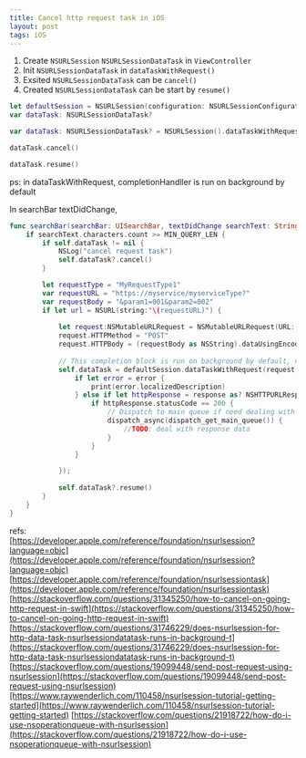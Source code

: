 ```yaml
---
title: Cancel http request task in iOS
layout: post
tags: iOS
---
```


1. Create ```NSURLSession``` ```NSURLSessionDataTask``` in ```ViewController``` 
2. Init ```NSURLSessionDataTask``` in ```dataTaskWithRequest()```
3. Exsited ```NSURLSessionDataTask``` can be ```cancel()```
4. Created ```NSURLSessionDataTask``` can be start by ```resume()```

```swift
let defaultSession = NSURLSession(configuration: NSURLSessionConfiguration.defaultSessionConfiguration())
var dataTask: NSURLSessionDataTask?
```

```swift
var dataTask: NSURLSessionDataTask? = NSURLSession().dataTaskWithRequest(request, completionHandler: {(data, response, error) in { }) 
```

```swift
dataTask.cancel()
```

```swift
dataTask.resume()
```

ps: in dataTaskWithRequest, completionHandller is run on background by default


In searchBar textDidChange,
 
```swift
func searchBar(searchBar: UISearchBar, textDidChange searchText: String) {
    if searchText.characters.count >= MIN_QUERY_LEN { 
        if self.dataTask != nil {
            NSLog("cancel request task")
            self.dataTask?.cancel()
        }

        let requestType = "MyRequestType1"
        var requestURL = "https://myservice/myserviceType?"
        var requestBody = "&param1=001&param2=002"
        if let url = NSURL(string:"\(requestURL)") {
            
            let request:NSMutableURLRequest = NSMutableURLRequest(URL: url, cachePolicy: NSURLRequestCachePolicy.ReloadIgnoringLocalCacheData, timeoutInterval: 60.0)
            request.HTTPMethod = "POST"
            request.HTTPBody = (requestBody as NSString).dataUsingEncoding(NSUTF8StringEncoding)
            
            // This completion block is run on background by default, no need to dispatch it to background using GCD. 
            self.dataTask = defaultSession.dataTaskWithRequest(request, completionHandler: {(data, response, error) in
                if let error = error {
                    print(error.localizedDescription)
                } else if let httpResponse = response as? NSHTTPURLResponse {
                    if httpResponse.statusCode == 200 {
                        // Dispatch to main queue if need dealing with response data in main queue
                        dispatch_async(dispatch_get_main_queue()) {
                            //TODO: deal with response data
                        }
                    }
                }

            });
            
            self.dataTask?.resume()
        }
    }
}

```

refs:  
[https://developer.apple.com/reference/foundation/nsurlsession?language=objc](https://developer.apple.com/reference/foundation/nsurlsession?language=objc)
[https://developer.apple.com/reference/foundation/nsurlsessiontask](https://developer.apple.com/reference/foundation/nsurlsessiontask)
[https://stackoverflow.com/questions/31345250/how-to-cancel-on-going-http-request-in-swift](https://stackoverflow.com/questions/31345250/how-to-cancel-on-going-http-request-in-swift)
[https://stackoverflow.com/questions/31746229/does-nsurlsession-for-http-data-task-nsurlsessiondatatask-runs-in-background-t](https://stackoverflow.com/questions/31746229/does-nsurlsession-for-http-data-task-nsurlsessiondatatask-runs-in-background-t)  
[https://stackoverflow.com/questions/19099448/send-post-request-using-nsurlsession](https://stackoverflow.com/questions/19099448/send-post-request-using-nsurlsession)[https://www.raywenderlich.com/110458/nsurlsession-tutorial-getting-started](https://www.raywenderlich.com/110458/nsurlsession-tutorial-getting-started) 
[https://stackoverflow.com/questions/21918722/how-do-i-use-nsoperationqueue-with-nsurlsession](https://stackoverflow.com/questions/21918722/how-do-i-use-nsoperationqueue-with-nsurlsession) 
